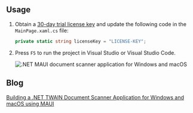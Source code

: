 ## Usage
1. Obtain a [30-day trial license key](https://www.dynamsoft.com/customer/license/trialLicense?product=dwt) and update the following code in the `MainPage.xaml.cs` file:

    ```cs
    private static string licenseKey = "LICENSE-KEY";
    ```

2. Press `F5` to run the project in Visual Studio or Visual Studio Code.

    ![.NET MAUI document scanner application for Windows and macOS](https://www.dynamsoft.com/codepool/img/2024/07/dotnet-maui-twain-document-scanner-macos.png)
    
## Blog
[Building a .NET TWAIN Document Scanner Application for Windows and macOS using MAUI](https://www.dynamsoft.com/codepool/dotnet-twain-maui-desktop-document-scanner.html)

